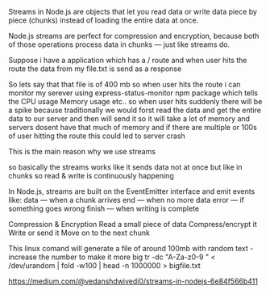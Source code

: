 Streams in Node.js are objects that let you read data or write data piece by piece (chunks) instead of loading the entire data at once.

Node.js streams are perfect for compression and encryption, because both of those operations process data in chunks — just like streams do.

Suppose i have a application which has a / route and when user hits the route the data from my file.txt is send as a response 

So lets say that that file is of 400 mb so when user hits the route i can monitor my serever using express-status-monitor npm package which tells the CPU usage Memory usage etc.. so when user hits suddenly there will be a spike because traditionally we would forst read the data and get the entire data to our server and then will send it so it will take a lot of memory and servers dosent have that much of memory and if there are multiple or 100s of user hitting the route this could led to server crash 

This is the main reason why we use streams 

so basically the streams works like it sends data not at once but like in chunks so read & write is continuously happening 

In Node.js, streams are built on the EventEmitter interface and emit events like:
data — when a chunk arrives
end — when no more data
error — if something goes wrong
finish — when writing is complete

Compression & Encryption
Read a small piece of data
Compress/encrypt it
Write or send it
Move on to the next chunk

This linux comand will generate a file of around 100mb with random text - increase the number to make it more big 
tr -dc "A-Za-z0-9 " < /dev/urandom | fold -w100 | head -n 1000000 > bigfile.txt

https://medium.com/@vedanshdwivedi0/streams-in-nodejs-6e84f566b411